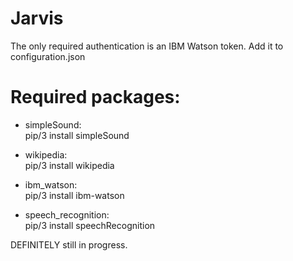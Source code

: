 # Jarvis
 The only required authentication is an IBM Watson token. Add it to configuration.json
 
 # Required packages: 
 * simpleSound:\
   pip/3 install simpleSound
   
  * wikipedia:\
   pip/3 install wikipedia
   
  * ibm_watson:\
   pip/3 install ibm-watson
   
  * speech_recognition:\
   pip/3 install speechRecognition
  
 
 DEFINITELY still in progress.
